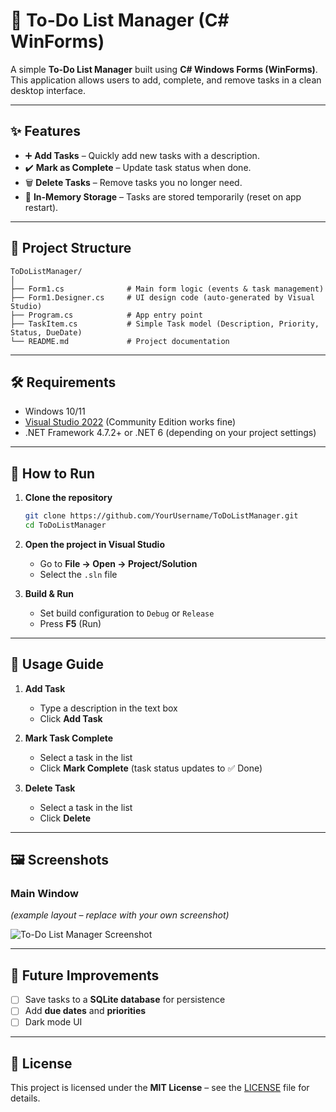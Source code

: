 # 📝 To-Do List Manager (C# WinForms)

A simple **To-Do List Manager** built using **C# Windows Forms (WinForms)**.
This application allows users to add, complete, and remove tasks in a clean desktop interface.

---

## ✨ Features

* ➕ **Add Tasks** – Quickly add new tasks with a description.
* ✔️ **Mark as Complete** – Update task status when done.
* 🗑️ **Delete Tasks** – Remove tasks you no longer need.
* 💾 **In-Memory Storage** – Tasks are stored temporarily (reset on app restart).

---

## 📂 Project Structure

```
ToDoListManager/
│
├── Form1.cs              # Main form logic (events & task management)
├── Form1.Designer.cs     # UI design code (auto-generated by Visual Studio)
├── Program.cs            # App entry point
├── TaskItem.cs           # Simple Task model (Description, Priority, Status, DueDate)
└── README.md             # Project documentation
```

---

## 🛠️ Requirements

* Windows 10/11
* [Visual Studio 2022](https://visualstudio.microsoft.com/) (Community Edition works fine)
* .NET Framework 4.7.2+ or .NET 6 (depending on your project settings)

---

## 🚀 How to Run

1. **Clone the repository**

   ```bash
   git clone https://github.com/YourUsername/ToDoListManager.git
   cd ToDoListManager
   ```

2. **Open the project in Visual Studio**

   * Go to **File → Open → Project/Solution**
   * Select the `.sln` file

3. **Build & Run**

   * Set build configuration to `Debug` or `Release`
   * Press **F5** (Run)

---

## 📖 Usage Guide

1. **Add Task**

   * Type a description in the text box
   * Click **Add Task**

2. **Mark Task Complete**

   * Select a task in the list
   * Click **Mark Complete** (task status updates to ✅ Done)

3. **Delete Task**

   * Select a task in the list
   * Click **Delete**

---

## 🖼️ Screenshots

### Main Window

*(example layout – replace with your own screenshot)*

![To-Do List Manager Screenshot](docs/screenshot.png)

---

## 🔮 Future Improvements

* [ ] Save tasks to a **SQLite database** for persistence
* [ ] Add **due dates** and **priorities**
* [ ] Dark mode UI

---

## 📜 License

This project is licensed under the **MIT License** – see the [LICENSE](LICENSE) file for details.


